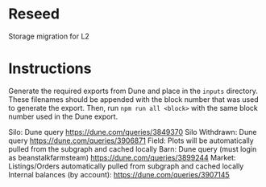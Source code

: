 # Reseed
Storage migration for L2

# Instructions
Generate the required exports from Dune and place in the `inputs` directory. These filenames should be appended with the block number that was used to generate the export. Then, run `npm run all <block>` with the same block number used in the Dune export.

Silo: Dune query https://dune.com/queries/3849370
Silo Withdrawn: Dune query https://dune.com/queries/3906871
Field: Plots will be automatically pulled from the subgraph and cached locally
Barn: Dune query (must login as beanstalkfarmsteam) https://dune.com/queries/3899244
Market: Listings/Orders automatically pulled from subgraph and cached locally
Internal balances (by account): https://dune.com/queries/3907145